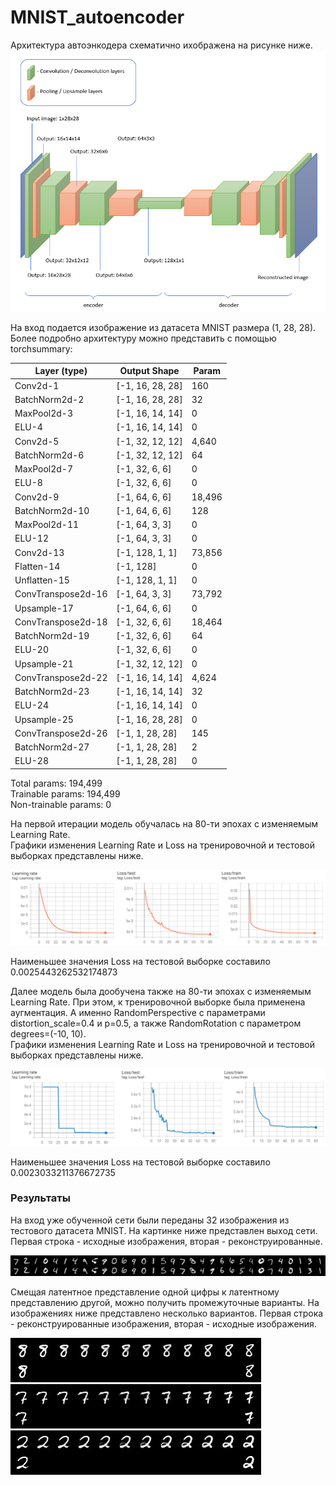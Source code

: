 # MNIST_autoencoder
Архитектура автоэнкодера схематично ихображена на рисунке ниже. 
<img src='https://github.com/JosephFrancisTribbiani/MNIST_autoencoder/blob/main/images/architecture.png'></img>

На вход подается изображение из датасета MNIST размера (1, 28, 28). Более подробно архитектуру можно представить с помощью torchsummary:

|Layer (type)|Output Shape|Param|
|---|---|---|
|Conv2d-1|[-1, 16, 28, 28]|160|
|BatchNorm2d-2|[-1, 16, 28, 28]|32|
|MaxPool2d-3|[-1, 16, 14, 14]|0|
|ELU-4|[-1, 16, 14, 14]|0|
|Conv2d-5|[-1, 32, 12, 12]|4,640|
|BatchNorm2d-6|[-1, 32, 12, 12]|64|
|MaxPool2d-7|[-1, 32, 6, 6]|0|
|ELU-8|[-1, 32, 6, 6]|0|
|Conv2d-9|[-1, 64, 6, 6]|18,496|
|BatchNorm2d-10|[-1, 64, 6, 6]|128|
|MaxPool2d-11|[-1, 64, 3, 3]|0|
|ELU-12|[-1, 64, 3, 3]|0|
|Conv2d-13|[-1, 128, 1, 1]|73,856|
|Flatten-14|[-1, 128]|0|
|Unflatten-15|[-1, 128, 1, 1]|0|
|ConvTranspose2d-16|[-1, 64, 3, 3]|73,792|
|Upsample-17|[-1, 64, 6, 6]|0|
|ConvTranspose2d-18|[-1, 32, 6, 6]|18,464|
|BatchNorm2d-19|[-1, 32, 6, 6]|64|
|ELU-20|[-1, 32, 6, 6]|0|
|Upsample-21|[-1, 32, 12, 12]|0|
|ConvTranspose2d-22|[-1, 16, 14, 14]|4,624|
|BatchNorm2d-23|[-1, 16, 14, 14]|32|
|ELU-24|[-1, 16, 14, 14]|0|
|Upsample-25|[-1, 16, 28, 28]|0|
|ConvTranspose2d-26|[-1, 1, 28, 28]|145|
|BatchNorm2d-27|[-1, 1, 28, 28]|2|
|ELU-28|[-1, 1, 28, 28]|0|

Total params: 194,499  
Trainable params: 194,499  
Non-trainable params: 0  

На первой итерации модель обучалась на 80-ти эпохах с изменяемым Learning Rate.  
Графики изменения Learning Rate и Loss на тренировочной и тестовой выборках представлены ниже.

<img src='https://github.com/JosephFrancisTribbiani/MNIST_autoencoder/blob/main/images/param_1.png'></img>

Наименьшее значения Loss на тестовой выборке составило 0.0025443262532174873

Далее модель была дообучена также на 80-ти эпохах с изменяемым Learning Rate. При этом, к тренировочной выборке была применена аугментация. А именно RandomPerspective с параметрами distortion_scale=0.4 и p=0.5, а также RandomRotation с параметром degrees=(-10, 10).  
Графики изменения Learning Rate и Loss на тренировочной и тестовой выборках представлены ниже.

<img src='https://github.com/JosephFrancisTribbiani/MNIST_autoencoder/blob/main/images/param_2.png'></img>

Наименьшее значения Loss на тестовой выборке составило 0.0023033211376672735

### Результаты

На вход уже обученной сети были переданы 32 изображения из тестового датасета MNIST. На картинке ниже представлен выход сети. Первая строка - исходные изображения, вторая - реконструированные.

<img src='https://github.com/JosephFrancisTribbiani/MNIST_autoencoder/blob/main/images/reconstructed.png'></img>

Смещая латентное представление одной цифры к латентному представлению другой, можно получить промежуточные варианты. На изображениях ниже представлено несколько вариантов.
Первая строка - реконструированные изображения, вторая - исходные изображения.

<img src='https://github.com/JosephFrancisTribbiani/MNIST_autoencoder/blob/main/images/homotopy_1.png'></img>
<img src='https://github.com/JosephFrancisTribbiani/MNIST_autoencoder/blob/main/images/homotopy_2.png'></img>
<img src='https://github.com/JosephFrancisTribbiani/MNIST_autoencoder/blob/main/images/homotopy_3.png'></img>
